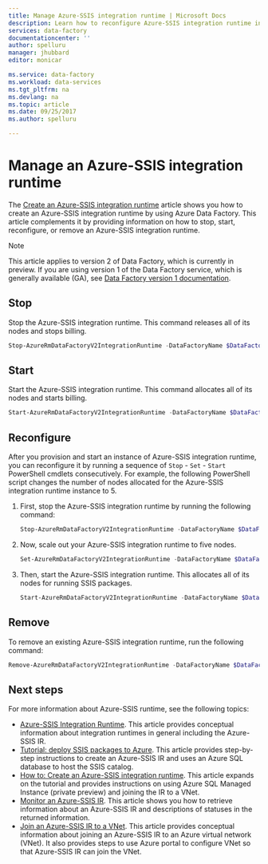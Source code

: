 ```yaml
---
title: Manage Azure-SSIS integration runtime | Microsoft Docs
description: Learn how to reconfigure Azure-SSIS integration runtime in Azure Data Factory after you have already provisioned it.
services: data-factory
documentationcenter: ''
author: spelluru
manager: jhubbard
editor: monicar

ms.service: data-factory
ms.workload: data-services
ms.tgt_pltfrm: na
ms.devlang: na
ms.topic: article
ms.date: 09/25/2017
ms.author: spelluru

---
```


# Manage an Azure-SSIS integration runtime
The [Create an Azure-SSIS integration runtime](create-azure-ssis-integration-runtime.md) article shows you how to create an Azure-SSIS integration runtime by using Azure Data Factory. This article complements it by providing information on how to stop, start, reconfigure, or remove an Azure-SSIS integration runtime.  

> [!NOTE]
> This article applies to version 2 of Data Factory, which is currently in preview. If you are using version 1 of the Data Factory service, which is generally available (GA), see [Data Factory version 1 documentation](v1/data-factory-introduction.md).

## Stop 
Stop the Azure-SSIS integration runtime. This command releases all of its nodes and stops billing.

```powershell
Stop-AzureRmDataFactoryV2IntegrationRuntime -DataFactoryName $DataFactoryName -Name $AzureSSISName -ResourceGroupName $ResourceGroupName 
```

## Start 
Start the Azure-SSIS integration runtime. This command allocates all of its nodes and starts billing.   

```powershell
Start-AzureRmDataFactoryV2IntegrationRuntime -DataFactoryName $DataFactoryName -Name $AzureSSISName -ResourceGroupName $ResourceGroupName
```

## Reconfigure
After you provision and start an instance of Azure-SSIS integration runtime, you can reconfigure it by running a sequence of `Stop` - `Set` - `Start` PowerShell cmdlets consecutively. For example, the following PowerShell script changes the number of nodes allocated for the Azure-SSIS integration runtime instance to 5.

1. First, stop the Azure-SSIS integration runtime by running the following command:

	```powershell
	Stop-AzureRmDataFactoryV2IntegrationRuntime -DataFactoryName $DataFactoryName -Name $AzureSSISName -ResourceGroupName $ResourceGroupName 
	```
2. Now, scale out your Azure-SSIS integration runtime to five nodes.

	```powershell
	Set-AzureRmDataFactoryV2IntegrationRuntime -DataFactoryName $DataFactoryName -Name $AzureSSISName -ResourceGroupName $ResourceGroupName -NodeCount 5
	```  
3. Then, start the Azure-SSIS integration runtime. This allocates all of its nodes for running SSIS packages.   

	```powershell
	Start-AzureRmDataFactoryV2IntegrationRuntime -DataFactoryName $DataFactoryName -Name $AzureSSISName -ResourceGroupName $ResourceGroupName
	```

## Remove
To remove an existing Azure-SSIS integration runtime, run the following command: 

```powershell
Remove-AzureRmDataFactoryV2IntegrationRuntime -DataFactoryName $DataFactoryName -Name $AzureSSISName -ResourceGroupName $ResourceGroupName -Force
```

## Next steps
For more information about Azure-SSIS runtime, see the following topics: 

- [Azure-SSIS Integration Runtime](concepts-integration-runtime.md#azure-ssis-integration-runtime). This article provides conceptual information about integration runtimes in general including the Azure-SSIS IR. 
- [Tutorial: deploy SSIS packages to Azure](tutorial-deploy-ssis-packages-azure.md). This article provides step-by-step instructions to create an Azure-SSIS IR and uses an Azure SQL database to host the SSIS catalog. 
- [How to: Create an Azure-SSIS integration runtime](create-azure-ssis-integration-runtime.md). This article expands on the tutorial and provides instructions on using Azure SQL Managed Instance (private preview) and joining the IR to a VNet. 
- [Monitor an Azure-SSIS IR](monitor-integration-runtime.md#azure-ssis-integration-runtime). This article shows you how to retrieve information about an Azure-SSIS IR and descriptions of statuses in the returned information. 
- [Join an Azure-SSIS IR to a VNet](join-azure-ssis-integration-runtime-virtual-network.md). This article provides conceptual information about joining an Azure-SSIS IR to an Azure virtual network (VNet). It also provides steps to use Azure portal to configure VNet so that Azure-SSIS IR can join the VNet. 
